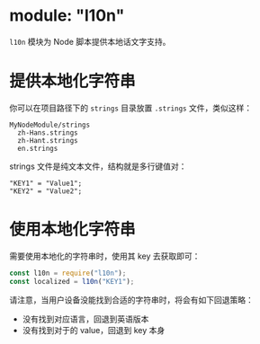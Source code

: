 # module: "l10n"

`l10n` 模块为 Node 脚本提供本地话文字支持。

# 提供本地化字符串

你可以在项目路径下的 `strings` 目录放置 `.strings` 文件，类似这样：

```
MyNodeModule/strings
  zh-Hans.strings
  zh-Hant.strings
  en.strings
```

strings 文件是纯文本文件，结构就是多行键值对：

```
"KEY1" = "Value1";
"KEY2" = "Value2";
```

# 使用本地化字符串

需要使用本地化的字符串时，使用其 key 去获取即可：

```js
const l10n = require("l10n");
const localized = l10n("KEY1");
```

请注意，当用户设备没能找到合适的字符串时，将会有如下回退策略：

- 没有找到对应语言，回退到英语版本
- 没有找到对于的 value，回退到 key 本身